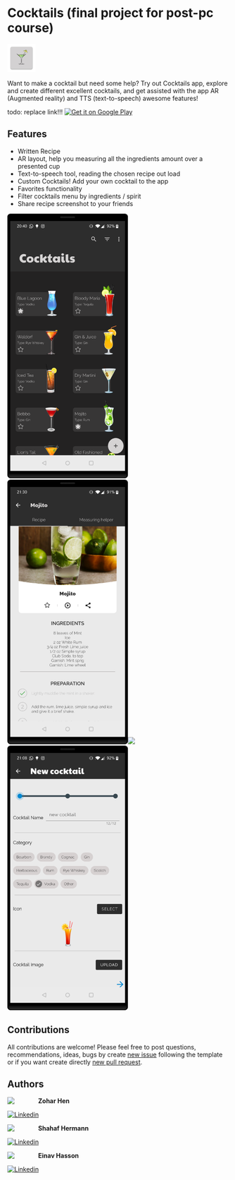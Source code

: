 # Cocktails (final project for post-pc course)

<img src="app/src/main/res/mipmap-xxxhdpi/ic_launcher.png" height="64px" />

Want to make a cocktail but need some help? Try out Cocktails app, explore and create different excellent cocktails, and get assisted with the app AR (Augmented reality) and TTS (text-to-speech) awesome features!

todo: replace link!!! 
<a href='https://play.google.com/store/apps/details?id=ch.sheremet.katarina.cocktailspro&referrer=utm_source%3Dgithub'><img alt='Get it on Google Play' src='https://play.google.com/intl/en_us/badges/images/generic/en_badge_web_generic.png' height='64px'/></a>

## Features

-   Written Recipe
-   AR layout, help you measuring all the ingredients amount over a presented cup
-   Text-to-speech tool, reading the chosen recipe out load
-   Custom Cocktails! Add your own cocktail to the app
-   Favorites functionality
-   Filter cocktails menu by ingredients / spirit
-   Share recipe screenshot to your friends

<img src="screenshot/scrolling.png" height="600px" /><img src="screenshot/recipe.png" height="600px" /><img src="screenshot/ar1.png" height="600px" /><img src="screenshot/addNew.png" height="600px" />

## Contributions

All contributions are welcome!
Please feel free to post questions, recommendations, ideas, bugs by create [new issue](https://github.com/zoharhen/Cocktails/issues/new) following the template or if you want create directly [new pull request](https://github.com/zoharhen/Cocktails/compare).

## Authors

<a href="https://www.linkedin.com/in/zohar-hen-3477a7177/" target="_blank">
  <img src="https://avatars0.githubusercontent.com/u/49272962" width="70" align="left">
</a>

**Zohar Hen**

[![Linkedin](https://img.shields.io/badge/-linkedin-grey?logo=linkedin)](https://www.linkedin.com/in/zohar-hen-3477a7177/)

<a href="https://www.linkedin.com/in/shahaf-hermann/" target="_blank">
  <img src="https://avatars0.githubusercontent.com/u/36300952" width="70" align="left">
</a>

**Shahaf Hermann**

[![Linkedin](https://img.shields.io/badge/-linkedin-grey?logo=linkedin)](https://www.linkedin.com/in/shahaf-hermann/)

<a href="https://www.linkedin.com/in/einav-hasson-45420513a/" target="_blank">
  <img src="https://avatars0.githubusercontent.com/u/57680245" width="70" align="left">
</a>

**Einav Hasson**

[![Linkedin](https://img.shields.io/badge/-linkedin-grey?logo=linkedin)](https://www.linkedin.com/in/einav-hasson-45420513a/)



